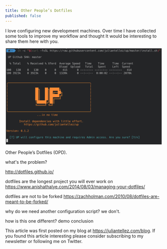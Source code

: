 ```yaml
---
title: Other People’s Dotfiles
published: false
---
```


I love configuring new development machines. Over time I have collected some tools to improve my workflow and thought It would be interesting to share them here with you.


<p align="center">
  <a href="https://github.com/juliantellez/up" target="_blank">
    <img alt="lambcycle" src="./assets/up.png" width="500">
  </a>
</p> 


Other People’s Dotfiles (OPD).

what's the problem?

http://dotfiles.github.io/


dotfiles are the longest project you will ever work on
https://www.anishathalye.com/2014/08/03/managing-your-dotfiles/

dotfiles are not to be forked
https://zachholman.com/2010/08/dotfiles-are-meant-to-be-forked/



why do we need another configuration script?
we don't.

how is this one different?
demo
conclusion

This article was first posted on my blog at https://juliantellez.com/blog. If you found this article interesting please consider subscribing to my newsletter or following me on Twitter.
